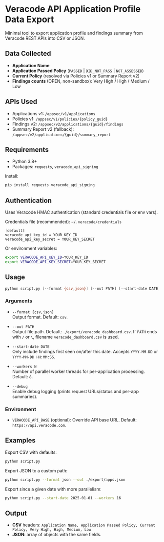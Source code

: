 # Veracode API Application Profile Data Export

Minimal tool to export application profile and findings summary from Veracode REST APIs into CSV or JSON.

## Data Collected
- **Application Name**
- **Application Passed Policy** (`PASSED` | `DID_NOT_PASS` | `NOT_ASSESSED`)
- **Current Policy** (resolved via Policies v1 or Summary Report v2)
- **Findings counts** (OPEN, non-sandbox): Very High / High / Medium / Low

## APIs Used
- Applications v1: `/appsec/v1/applications`
- Policies v1: `/appsec/v1/policies/{policy_guid}`
- Findings v2: `/appsec/v2/applications/{guid}/findings`
- Summary Report v2 (fallback): `/appsec/v2/applications/{guid}/summary_report`

## Requirements
- Python 3.8+
- Packages: `requests`, `veracode_api_signing`

Install:
```bash
pip install requests veracode_api_signing
```

## Authentication
Uses Veracode HMAC authentication (standard credentials file or env vars).

Credentials file (recommended): `~/.veracode/credentials`
```
[default]
veracode_api_key_id = YOUR_KEY_ID
veracode_api_key_secret = YOUR_KEY_SECRET
```

Or environment variables:
```bash
export VERACODE_API_KEY_ID=YOUR_KEY_ID
export VERACODE_API_KEY_SECRET=YOUR_KEY_SECRET
```

## Usage
```bash
python script.py [--format {csv,json}] [--out PATH] [--start-date DATE] [--workers N] [--debug]
```

### Arguments
- `--format {csv,json}`  
  Output format. Default: `csv`.

- `--out PATH`  
  Output file path. Default: `./export/veracode_dashboard.csv`. If `PATH` ends with `/` or `\`, filename `veracode_dashboard.csv` is used.

- `--start-date DATE`  
  Only include findings first seen on/after this date. Accepts `YYYY-MM-DD` or `YYYY-MM-DD HH:MM:SS`.

- `--workers N`  
  Number of parallel worker threads for per-application processing. Default: `8`.

- `--debug`  
  Enable debug logging (prints request URLs/status and per-app summaries).

### Environment
- `VERACODE_API_BASE` (optional): Override API base URL. Default: `https://api.veracode.com`.

## Examples
Export CSV with defaults:
```bash
python script.py
```

Export JSON to a custom path:
```bash
python script.py --format json --out ./export/apps.json
```

Export since a given date with more parallelism:
```bash
python script.py --start-date 2025-01-01 --workers 16
```

## Output
- **CSV** headers: `Application Name, Application Passed Policy, Current Policy, Very High, High, Medium, Low`
- **JSON**: array of objects with the same fields.
